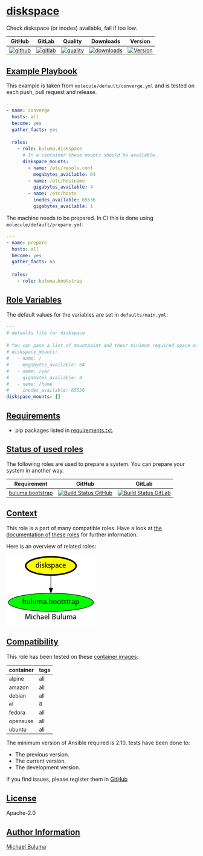 # [diskspace](#diskspace)

Check diskspace (or inodes) available, fail if too low.

|GitHub|GitLab|Quality|Downloads|Version|
|------|------|-------|---------|-------|
|[![github](https://github.com/buluma/ansible-role-diskspace/workflows/Ansible%20Molecule/badge.svg)](https://github.com/buluma/ansible-role-diskspace/actions)|[![gitlab](https://gitlab.com/buluma/ansible-role-diskspace/badges/master/pipeline.svg)](https://gitlab.com/buluma/ansible-role-diskspace)|[![quality](https://img.shields.io/ansible/quality/55585)](https://galaxy.ansible.com/buluma/diskspace)|[![downloads](https://img.shields.io/ansible/role/d/55585)](https://galaxy.ansible.com/buluma/diskspace)|[![Version](https://img.shields.io/github/release/buluma/ansible-role-diskspace.svg)](https://github.com/buluma/ansible-role-diskspace/releases/)|

## [Example Playbook](#example-playbook)

This example is taken from `molecule/default/converge.yml` and is tested on each push, pull request and release.
```yaml
---
- name: converge
  hosts: all
  become: yes
  gather_facts: yes

  roles:
    - role: buluma.diskspace
      # In a container these mounts should be available.
      diskspace_mounts:
        - name: /etc/resolv.conf
          megabytes_available: 64
        - name: /etc/hostname
          gigabytes_available: 4
        - name: /etc/hosts
          inodes_available: 65536
          gigabytes_available: 1
```

The machine needs to be prepared. In CI this is done using `molecule/default/prepare.yml`:
```yaml
---
- name: prepare
  hosts: all
  become: yes
  gather_facts: no

  roles:
    - role: buluma.bootstrap
```

## [Role Variables](#role-variables)

The default values for the variables are set in `defaults/main.yml`:
```yaml
---
# defaults file for diskspace

# You can pass a list of mountpoint and their minimum required space of inodes.
# diskspace_mounts:
#   - name: /
#     megabytes_available: 64
#   - name: /var
#     gigabytes_available: 4
#   - name: /home
#     inodes_available: 65536
diskspace_mounts: []
```

## [Requirements](#requirements)

- pip packages listed in [requirements.txt](https://github.com/buluma/ansible-role-diskspace/blob/master/requirements.txt).

## [Status of used roles](#status-of-requirements)

The following roles are used to prepare a system. You can prepare your system in another way.

| Requirement | GitHub | GitLab |
|-------------|--------|--------|
|[buluma.bootstrap](https://galaxy.ansible.com/buluma/bootstrap)|[![Build Status GitHub](https://github.com/buluma/ansible-role-bootstrap/workflows/Ansible%20Molecule/badge.svg)](https://github.com/buluma/ansible-role-bootstrap/actions)|[![Build Status GitLab ](https://gitlab.com/buluma/ansible-role-bootstrap/badges/master/pipeline.svg)](https://gitlab.com/buluma/ansible-role-bootstrap)|

## [Context](#context)

This role is a part of many compatible roles. Have a look at [the documentation of these roles](https://robertdebock.nl/) for further information.

Here is an overview of related roles:

![dependencies](https://raw.githubusercontent.com/buluma/ansible-role-diskspace/png/requirements.png "Dependencies")

## [Compatibility](#compatibility)

This role has been tested on these [container images](https://hub.docker.com/u/buluma):

|container|tags|
|---------|----|
|alpine|all|
|amazon|all|
|debian|all|
|el|8|
|fedora|all|
|opensuse|all|
|ubuntu|all|

The minimum version of Ansible required is 2.10, tests have been done to:

- The previous version.
- The current version.
- The development version.



If you find issues, please register them in [GitHub](https://github.com/buluma/ansible-role-diskspace/issues)

## [License](#license)

Apache-2.0

## [Author Information](#author-information)

[Michael Buluma](https://buluma.co.ke/)
